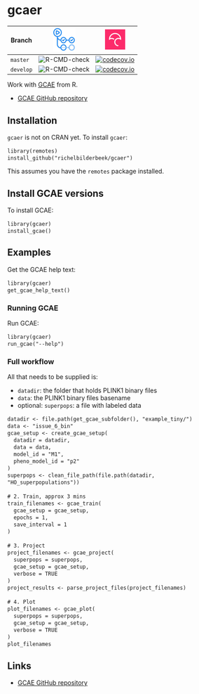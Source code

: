 # gcaer

Branch   |[![GitHub Actions logo](man/figures/GitHubActions.png)](https://github.com/richelbilderbeek/gcaer/actions)|[![Codecov logo](man/figures/Codecov.png)](https://www.codecov.io)
---------|----------------------------------------------------------------------------------------------------------|--------------------------------------------------------------------------------------------------------------------------------------------------------------
`master` |![R-CMD-check](https://github.com/richelbilderbeek/gcaer/workflows/R-CMD-check/badge.svg?branch=master)   |[![codecov.io](https://codecov.io/github/richelbilderbeek/gcaer/coverage.svg?branch=master)](https://codecov.io/github/richelbilderbeek/gcaer/branch/master)
`develop`|![R-CMD-check](https://github.com/richelbilderbeek/gcaer/workflows/R-CMD-check/badge.svg?branch=develop)  |[![codecov.io](https://codecov.io/github/richelbilderbeek/gcaer/coverage.svg?branch=develop)](https://codecov.io/github/richelbilderbeek/gcaer/branch/develop)

Work with [GCAE](https://github.com/richelbilderbeek/genocae/tree/Pheno) from R.

 * [GCAE GitHub repository](https://github.com/richelbilderbeek/genocae/tree/Pheno)

## Installation

`gcaer` is not on CRAN yet. To install `gcaer`:

```
library(remotes)
install_github("richelbilderbeek/gcaer")
```

This assumes you have the `remotes` package installed.

## Install GCAE versions

To install GCAE:

```
library(gcaer)
install_gcae()
```

## Examples

Get the GCAE help text:

```
library(gcaer)
get_gcae_help_text()
```

### Running GCAE

Run GCAE:

```
library(gcaer)
run_gcae("--help")
```

### Full workflow

All that needs to be supplied is:

 * `datadir`: the folder that holds PLINK1 binary files
 * `data`: the PLINK1 binary files basename
 * optional: `superpops`: a file with labeled data

```
datadir <- file.path(get_gcae_subfolder(), "example_tiny/")
data <- "issue_6_bin"
gcae_setup <- create_gcae_setup(
  datadir = datadir,
  data = data,
  model_id = "M1",
  pheno_model_id = "p2"
)
superpops <- clean_file_path(file.path(datadir, "HO_superpopulations"))

# 2. Train, approx 3 mins
train_filenames <- gcae_train(
  gcae_setup = gcae_setup,
  epochs = 1,
  save_interval = 1
)

# 3. Project
project_filenames <- gcae_project(
  superpops = superpops,
  gcae_setup = gcae_setup,
  verbose = TRUE
)
project_results <- parse_project_files(project_filenames)

# 4. Plot
plot_filenames <- gcae_plot(
  superpops = superpops,
  gcae_setup = gcae_setup,
  verbose = TRUE
)
plot_filenames
```

## Links

 * [GCAE GitHub repository](https://github.com/richelbilderbeek/genocae/tree/Pheno)


